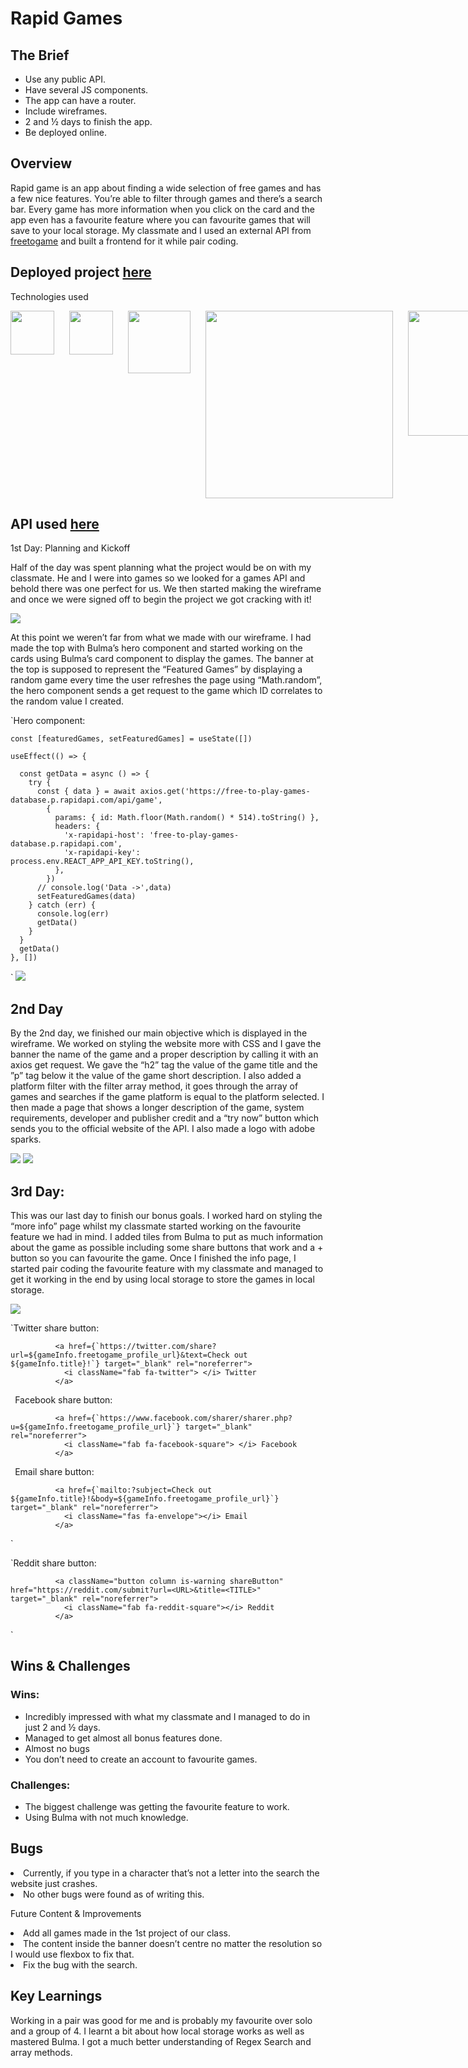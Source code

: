 # Rapid Games


## The Brief
<ul>
<li>Use any public API.</li>
<li>Have several JS components.</li>
<li>The app can have a router.</li>
<li>Include wireframes.</li>
<li>2 and ½ days to finish the app.</li>
<li>Be deployed online.</li>
</ul>

## Overview

Rapid game is an app about finding a wide selection of free games and has a few nice features. You’re able to filter through games and there’s a search bar. Every game has more information when you click on the card and the app even has a favourite feature where you can favourite games that will save to your local storage. My classmate and I used an external API from <a href="https://alternativeto.net/software/freetogame/about/">freetogame</a> and built a frontend for it while pair coding.

## Deployed project <a href="https://rapidgames.netlify.app">here</a>

Technologies used

<div style="display: flex; flex-direction: row; gap: 1.5rem; margin-bottom: 10px;">
  <img style="width: 70px;" src="https://i.imgur.com/BYUqdTS.png">
  <img style="width: 70px;" src="https://i.imgur.com/QlYh5mv.png">
  <img style="width: 100px;" src="https://i.imgur.com/k9De3HS.png">
  <img style="width: 300px;" src="https://i.imgur.com/KX1h5kY.png">
  <img style="width: 200px;" src="https://i.imgur.com/C9s6ueO.png">
  <img style="width: 150px;" src="https://i.imgur.com/st6ajnt.jpg">
</div>  

## API used <a href="https://www.freetogame.com/api-doc">here</a>

1st Day: Planning and Kickoff

Half of the day was spent planning what the project would be on with my classmate. He and I were into games so we looked for a games API and behold there was one perfect for us. We then started making the wireframe and once we were signed off to begin the project we got cracking with it! 
  
<img src="https://i.imgur.com/EiQazD4.png">
  
At this point we weren’t far from what we made with our wireframe. I had made the top with Bulma’s hero component and started working on the cards using Bulma’s card component to display the games. The banner at the top is supposed to represent the “Featured Games” by displaying a random game every time the user refreshes the page using “Math.random”, the hero component sends a get request to the game which ID correlates to the random value I created. 

`Hero component:

    const [featuredGames, setFeaturedGames] = useState([])

    useEffect(() => {

      const getData = async () => {
        try {
          const { data } = await axios.get('https://free-to-play-games-database.p.rapidapi.com/api/game',
            {
              params: { id: Math.floor(Math.random() * 514).toString() },
              headers: {
                'x-rapidapi-host': 'free-to-play-games-database.p.rapidapi.com',
                'x-rapidapi-key': process.env.REACT_APP_API_KEY.toString(),
              },
            })
          // console.log('Data ->',data)
          setFeaturedGames(data)
        } catch (err) {
          console.log(err)
          getData()
        }
      }
      getData()
    }, [])

`
<img src="https://i.imgur.com/znP3lVK.png">

## 2nd Day

By the 2nd day, we finished our main objective which is displayed in the wireframe. We worked on styling the website more with CSS and I gave the banner the name of the game and a proper description by calling it with an axios get request. We gave the “h2” tag the value of the game title and the ”p” tag below it the value of the game short description. I also added a platform filter with the filter array method, it goes through the array of games and searches if the game platform is equal to the platform selected. I then made a page that shows a longer description of the game, system requirements, developer and publisher credit and a “try now” button which sends you to the official website of the API. I also made a logo with adobe sparks.

<img src="https://i.imgur.com/YmCZFxP.png">
<img src="https://i.imgur.com/z8kC7L4.png">

## 3rd Day:
This was our last day to finish our bonus goals. I worked hard on styling the “more info” page whilst my classmate started working on the favourite feature we had in mind. I added tiles from Bulma to put as much information about the game as possible including some share buttons that work and a + button so you can favourite the game. Once I finished the info page, I started pair coding the favourite feature with my classmate and managed to get it working in the end by using local storage to store the games in local storage.

<img src="https://i.imgur.com/UJBN5y1.png">

`Twitter share button:

              <a href={`https://twitter.com/share?url=${gameInfo.freetogame_profile_url}&text=Check out ${gameInfo.title}!`} target="_blank" rel="noreferrer">
                <i className="fab fa-twitter"> </i> Twitter
              </a>

`
`Facebook share button:

              <a href={`https://www.facebook.com/sharer/sharer.php?u=${gameInfo.freetogame_profile_url}`} target="_blank" rel="noreferrer">
                <i className="fab fa-facebook-square"> </i> Facebook 
              </a>

`
`Email share button:

              <a href={`mailto:?subject=Check out ${gameInfo.title}!&body=${gameInfo.freetogame_profile_url}`} target="_blank" rel="noreferrer">
                <i className="fas fa-envelope"></i> Email
              </a>

`

`Reddit share button:

              <a className="button column is-warning shareButton" href="https://reddit.com/submit?url=<URL>&title=<TITLE>" target="_blank" rel="noreferrer">
                <i className="fab fa-reddit-square"></i> Reddit
              </a>

`




## Wins & Challenges

### Wins:

<ul>
<li>Incredibly impressed with what my classmate and I managed to do in just 2 and ½ days.</li>
<li>Managed to get almost all bonus features done.</li>
<li>Almost no bugs</li>
<li>You don’t need to create an account to favourite games.</li>
</ul>

### Challenges:

<ul>
<li>The biggest challenge was getting the favourite feature to work.</li>
<li>Using Bulma with not much knowledge.</li>
</ul>

## Bugs

<li>Currently, if you type in a character that’s not a letter into the search the website just crashes.</li>
<li>No other bugs were found as of writing this.</li>

Future Content & Improvements

<li>Add all games made in the 1st project of our class.</li>
<li>The content inside the banner doesn’t centre no matter the resolution so I would use flexbox to fix that.</li>
<li>Fix the bug with the search.</li>

## Key Learnings

Working in a pair was good for me and is probably my favourite over solo and a group of 4. I learnt a bit about how local storage works as well as mastered Bulma. I got a much better understanding of Regex Search and array methods.


